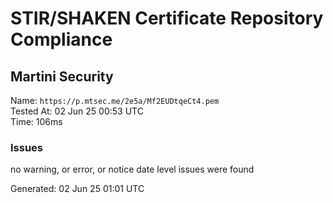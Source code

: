 # STIR/SHAKEN Certificate Repository Compliance

## Martini Security

Name: `https://p.mtsec.me/2e5a/Mf2EUDtqeCt4.pem`\
Tested At: 02 Jun 25 00:53 UTC\
Time: 106ms

### Issues

no warning, or error, or notice date level issues were found

Generated: 02 Jun 25 01:01 UTC